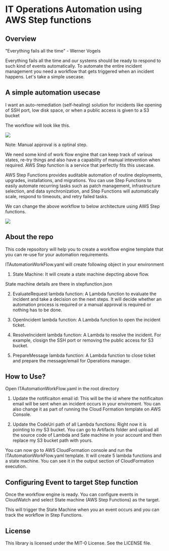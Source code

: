 # IT Operations Automation using AWS Step functions

## Overview

"Everything fails all the time" - Werner Vogels

Everything fails all the time and our systems should be ready to respond to such kind of events automatically. To automate the entire incident management you need a workflow that gets triggered when an incident happens. Let's take a simple usecase.

## A simple automation usecase

I want an auto-remediation (self-healing) solution for incidents like opening of SSH port, low disk space, or when a public access is given to a S3 bucket


The workflow will look like this.


![](./images/Incident-work-flow.png)

Note: Manual approval is a optinal step.


We need some kind of work flow engine that can keep track of various states, re-try things and also have a capability of manual intevention when required. AWS Step function is a service that perfectly fits this usecase.

AWS Step Functions provides auditable automation of routine deployments, upgrades, installations, and migrations. You can use Step Functions to easily automate recurring tasks such as patch management, infrastructure selection, and data synchronization, and Step Functions will automatically scale, respond to timeouts, and retry failed tasks.


We can change the above workflow to below architecture using AWS Step functions.

![](./images/StepfunctionsArchitecture.png)


## About the repo
This code repsoitory will help you to create a workflow engine template that you can re-use for your automation requirements.

ITAutomationWorkFlow.yaml will create following object in your environment

1. State Machine: It will create a state machine depcting above flow. 

State machine details are there in stepfunction.json

2. EvaluateRequest lambda function: A Lambda function to evaluate the incident and take a decision on the next steps. It will decide whether an automation process is required or a manual approval is required or nothing has to be done.

3. OpenIncident lambda function: A Lambda function to open the incident ticket.

4. ResolveIncident lambda function:
A Lambda to resolve the incident. For example, closign the SSH port or removing the public access for S3 bucket.

5. PrepareMessage lambda function: A Lambda function to close ticket and prepare the message/email for Operations manager. 

## How to Use?

Open ITAutomationWorkFlow.yaml in the root directory

1. Update the notificaiton email id: This will be the id where the notificaiton email will be sent when an incident occurs in your enviroment. You can also change it as part of running the Cloud Formation template on AWS Console.

2. Update the CodeUri path of all Lambda functions: Right now it is pointing to my S3 bucket. You can go to Artifacts folder and upload all the source code of Lambda and Sate machine in your account and then replace my S3 bucket path with yours.

You can now go to AWS CloudFormation console and run the ITAutomationWorkFlow.yaml template. It will create 5 lambda functions and a state machine. You can see it in the output section of CloudFormation execution.

## Configuring Event to target Step function
Once the workflow engine is ready. You can configure events in CloudWatch and select State machine (AWS Step Functions) as the target.

This will trigger the State Machine when you an event occurs and you can track the workflow in Step Functions.

## License

This library is licensed under the MIT-0 License. See the LICENSE file.
